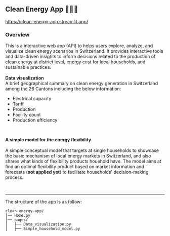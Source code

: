 ## Clean Energy App :bubbles:🇨🇭
https://clean-energy-app.streamlit.app/
### Overview

This is a interactive web app (API) to helps users explore, analyze, and visualize clean energy scenarios in Switzerland. It provides interactive tools and data-driven insights to inform decisions related to the production of clean energy at district level, energy cost for local households, and sustainable practices.
<br><br>
**Data visualization**<br>
A brief geographical summary on clean energy generation in Switzerland among the 26 Cantons including the below information:
- Electrical capacity
- Tariff
- Production
- Facility count
- Production efficiency
<br>

**A simple model for the energy flexibility**<br><br>
A simple conceptual model that targets at single households to showcase the basic mechanism of local energy markets in Switzerland, and also shares what kinds of flexibility products houehold have. The model aims at find an optimal flexibility product based on market information and forecasts (**not applied yet**) to facilitate households' decision-making process. 

<br>

------------------------------------------------------------------------------------------------------------------------------

The structure of the app is as follow:
```
clean-energy-app/
│── Home.py
│── pages/
│   ├── Data_visualization.py
│   ├── Simple_household_model.py
```
